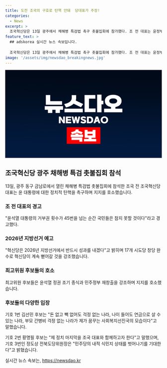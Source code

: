 ```yaml
---
title: 도전 조국의 구호로 탄핵 안돼  당대표가 주장!
categories:
  - News
excerpt: >
  조국혁신당은 13일 광주에서 채해병 특검법 촉구 촛불집회에 참가했다. 조 전 대표는 윤정부를 맹공하며 2026년 지방선거에서의 승리를 강조했고, 지도부 후보자들은 윤석열 정권 종식과 민주정부 재창출을 호소했다. 조 전 대표는 2026년 지방선거에 대비해 분열을 막고 승리할 것이라고 강조했으며, 후보들은 사회복지선진국의 모습을 그리는 등의 다채로운 발언을 했다. 
feature_text: >
  ## adskorea 실시간 뉴스 속보입니다.

  조국혁신당은 13일 광주에서 채해병 특검법 촉구 촛불집회에 참가했다. 조 전 대표는 윤정부를 맹공하며 2026년 지방선거에서의 승리를 강조했고, 지도부 후보자들은 윤석열 정권 종식과 민주정부 재창출을 호소했다. 조 전 대표는 2026년 지방선거에 대비해 분열을 막고 승리할 것이라고 강조했으며, 후보들은 사회복지선진국의 모습을 그리는 등의 다채로운 발언을 했다. 
image: '/assets/img/newsdao_breakingnews.jpg'
---
```


<p><img src="/assets/img/newsdao_breakingnews.jpg" alt="adskorea 속보" /></p>

<h2 data-ke-size="size26">조국혁신당 광주 채해병 특검 촛불집회 참석</h2>

<p data-ke-size="size16">13일, 광주 동구 금남로에서 열린 채해병 특검법 촛불집회에 참석한 조국 전 조국혁신당 대표는 윤 대통령에 대한 정치적 탄핵을 촉구하며 지지를 호소했습니다.</p>

<h3>조 전 대표의 경고</h3>

<p data-ke-size="size16">"윤석열 대통령의 거부권 횟수가 45번을 넘는 순간 국민들은 참지 못할 것이다"라고 경고했다.</p>

<h3>2026년 지방선거 예고</h3>

<p data-ke-size="size16">"혁신당은 2026년 지방선거에서 반드시 성과를 내겠다"고 밝히며 17개 시도당 창당 완수로 혁신당이 계속 뻗어갈 것을 강조했습니다.</p>

<h3>최고위원 후보들의 호소</h3>

<p data-ke-size="size16">최고위원 후보들은 윤석열 정권 조기 종식과 민주정부 재창출을 강조하며 지지를 호소했습니다.</p>

<h3>후보들의 다양한 입장</h3>

<p data-ke-size="size16">기호 1번 김선민 후보는 "돈 없고 빽 없어도 걱정 없는 나라, 나이 들어도 연금으로 살 수 있는 나라, 부모 간병비 걱정 없는 나라가 제가 꿈꾸는 사회복지선진국의 모습이다"고 말했습니다.</p>

<p data-ke-size="size16">기호 2번 황명필 후보는 "제 정치 마지막을 조국 대표와 함께하고자 한다"고 말했으며, 기호 3번인 정도상 전북도당위원장은 "민주당의 내적 식민지 상태를 벗어나기를 기대한다"고 밝혔습니다.</p>
실시간 뉴스 속보는, <a href="https://newsdao.kr" rel="dofollow">https://newsdao.kr</a>


